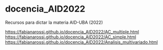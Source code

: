 # docencia_AID2022
Recursos para dictar la materia AID-UBA (2022)

https://fabianarossi.github.io/docencia_AID2022/AC_multiple.html
https://fabianarossi.github.io/docencia_AID2022/AC_simple.html
https://fabianarossi.github.io/docencia_AID2022/Analisis_multivariado.html
